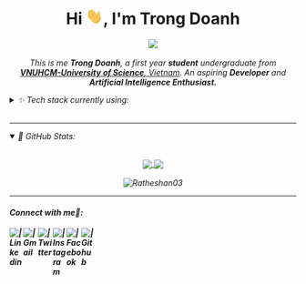 <h1 align="center">Hi <img src="https://raw.githubusercontent.com/ABSphreak/ABSphreak/master/gifs/Hi.gif" width="30px">, I'm Trong Doanh</h1>
<p align="center">
  <a href="https://github.com/Ratheshan03/readme-typing-svg"><img src="https://readme-typing-svg.herokuapp.com?lines=Ho+Chi+Minh+University+Of+Science;Honors+Program;Faculty+of+Information+Technology;&center=true&width=500&height=50"></a>
</p>

<p align="center">
  <em>
    This is me <b>Trong Doanh</b>, a first year <b>student</b> undergraduate from <a href="https://www.fit.hcmus.edu.vn/en/"> <b>VNUHCM-University of Science</b>, Vietnam</a>.
    An aspiring <b>Developer</b>&nbsp;and <b> Artificial Intelligence Enthusiast.</b> 
  <br>
</p>

<details>
<summary>
  ✨ Tech stack currently using:
</summary>
   <br>
<code><a href="https://www.python.org/" target="_blank"><img height="30" src="https://www.vectorlogo.zone/logos/python/python-icon.svg"></a></code>
<code><a href="https://www.javascript.com/" target="_blank"><img height="30" src="https://raw.githubusercontent.com/devicons/devicon/master/icons/javascript/javascript-plain.svg"></a></code>
<code><a href="https://nextjs.org/" target="_blank"><img height="30" src="https://cdn.worldvectorlogo.com/logos/c-1.svg"></a></code>
<code><a href="https://nextjs.org/" target="_blank"><img height="30" src="https://cdn.worldvectorlogo.com/logos/c.svg"></a></code>
<code><a href="https://www.w3schools.com/html/" target="_blank"><img height="30" src="https://www.vectorlogo.zone/logos/w3_html5/w3_html5-icon.svg"></a></code>
<code><a href="https://www.w3schools.com/css/" target="_blank"><img height="30" src="https://raw.githubusercontent.com/devicons/devicon/master/icons/css3/css3-original.svg"></a></code>
<code><a href="https://git-scm.com/" target="_blank"><img height="30" src="https://www.vectorlogo.zone/logos/git-scm/git-scm-icon.svg"></a></code>
<code><a href="https://colab.research.google.com/" target="_blank"><img height="30" src="https://colab.research.google.com/img/colab_favicon_256px.png"></a></code>
  
</details>
<br>

---

<details open="">
<summary>
 📔 GitHub Stats:
</summary>
<br>
<p align="center">
  <a href="https://github.com/NgTrongDoanh">
    <img align="center"  height="175px" src="https://github-readme-stats.vercel.app/api?username=NgTrongDoanh&show_icons=true&hide_border=true&title_color=94b4a4&amp&icon_color=FFFFFF&amp&text_color=FFFFFF&amp&bg_color=000000&count_private=true&include_all_commits=true"/>
  </a>
  <a href="https://github.com/NgTrongDoanh">
    <img align="center" height="175px"  src="https://github-readme-stats.vercel.app/api/top-langs/?username=NgTrongDoanh&text_color=FFFFFF&bg_color=000000&title_color=94b4a4&langs_count=15&layout=compact&hide_border=true" />
  </a>
</p>
  <p align="center"><img align="center" src="https://github-readme-streak-stats.herokuapp.com/?user=NgTrongDoanh&text_color=FFFFFF&bg_color=000000&title_color=94b4a4&langs_count=15&layout=compact&hide_border=true" alt="Ratheshan03" /></p>
</details>

---

<h4> Connect with me🤝: <h4>
  </hr>
  <a href="https://www.linkedin.com/in/ratheshan-sathiyamoorthy-3aa2891b9/">
   <img align="left" alt="| Linkedin" width="24px" src="https://www.vectorlogo.zone/logos/linkedin/linkedin-icon.svg" />
  </a>
  <a href="mailto:lionratheshan@gmail.com">
    <img align="left" alt="| Gmail" width="26px" src="https://www.vectorlogo.zone/logos/gmail/gmail-icon.svg" />
  </a>
  <a href="https://twitter.com/Ratheshan_03">
    <img align="left" alt="| Twitter" width="26px" src="https://www.vectorlogo.zone/logos/twitter/twitter-official.svg" />
  </a>
  <a href="https://www.instagram.com/ratheshan_03/">
    <img align="left" alt=" | Instagram" width="24px" src="https://www.vectorlogo.zone/logos/instagram/instagram-icon.svg" />
  </a>
   <a href="https://www.facebook.com/profile.php?id=100003874786181">
    <img align="left" alt="| Facebook" width="26px" src="https://www.vectorlogo.zone/logos/facebook/facebook-tile.svg" />
  </a>
   <a href="https://github.com/Ratheshan03">
    <img align="left" alt="| Github" width="26px" src="https://www.vectorlogo.zone/logos/github/github-tile.svg" />
  </a>
  <br>
